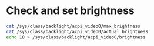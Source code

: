# Check and set brightness


```sh
cat /sys/class/backlight/acpi_video0/max_brightness
cat /sys/class/backlight/acpi_video0/actual_brightness
echo 10 > /sys/class/backlight/acpi_video0/brightness
```

